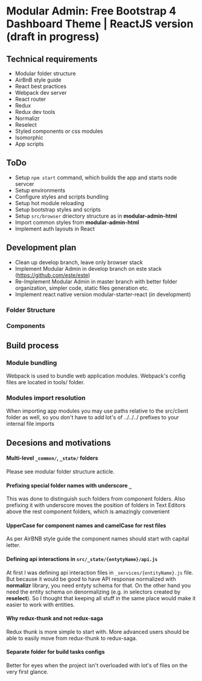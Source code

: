 # Modular Admin: Free Bootstrap 4 Dashboard Theme | ReactJS version (draft in progress)

## Technical requirements

- Modular folder structure
- AirBnB style guide
- React best practices
- Webpack dev server
- React router
- Redux
- Redux dev tools
- Normalizr
- Reselect
- Styled components or css modules
- Isomorphic
- App scripts

## ToDo

- Setup `npm start` command, which builds the app and starts node servcer
- Setup environments
- Configure styles and scripts bundling
- Setup hot module reloading
- Setup bootstrap styles and scripts
- Setup `src/browser` driectory structure as in **modular-admin-html**
- Import common styles from **modular-admin-html**
- Implement auth layouts in React



## Development plan

- Clean up develop branch, leave only browser stack
- Implement Modular Admin in develop branch on este stack (https://github.com/este/este)
- Re-Implement Modular Admin in master branch with better folder organization, simpler code, static files generation etc.
- Implement react native version
modular-starter-react (in development)



### Folder Structure

### Components

## Build process

### Module bundling

Webpack is used to bundle web application modules. Webpack's config files are located in tools/ folder.

### Modules import resolution

When importing app modules you may use paths relative to the src/client folder as well, so you don't have to add lot's of ../../../ prefixes to your internal file imports

## Decesions and motivations


#### Multi-level ```_common/```, ```_state/``` folders

Please see modular folder structure acticle.


#### Prefixing special folder names with underscore ```_```

This was done to distinguish such folders from component folders. Also prefixing it with underscore moves the position of folders in Text Editors above the rest component folders, which is amazingly convenient

#### UpperCase for component names and camelCase for rest files

As per AirBNB style guide the component names should start with capital letter.

#### Defining api interactions in ```src/_state/{entytyName}/api.js```

At first I was defining api interaction files in ```_services/{entityName}.js``` file. But because it would be good to have API response normalized with **normalizr** library, you need entyty schema for that. On the other hand you need the entity schema on denormalizing (e.g. in selectors created by **reselect**). So I thought that keeping all stuff in the same place would make it easier to work with entities.

#### Why redux-thunk and not redux-saga

Redux thunk is more simple to start with. More advanced users should be able to easily move from redux-thunk to redux-saga.

#### Separate folder for build tasks configs

Better for eyes when the project isn't overloaded with lot's of files on the very first glance.
